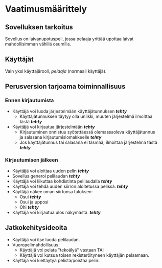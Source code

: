 # Vaatimusmäärittely

## Sovelluksen tarkoitus

Sovellus on laivanupotuspeli, jossa pelaaja yrittää upottaa laivat mahdollisimman vähillä osumilla.

## Käyttäjät

Vain yksi käyttäjärooli, _pelaaja_ (normaali käyttäjä).

## Perusversion tarjoama toiminnallisuus

### Ennen kirjautumista

- Käyttäjä voi luoda järjestelmään käyttäjätunnuksen ***tehty***
  - Käyttäjätunnuksen täytyy olla uniikki, muuten järjestelmä ilmoittaa tästä ***tehty***
- Käyttäjä voi kirjautua järjestelmään ***tehty***
  - Kirjautuminen onnistuu syötettäessä olemassaoleva käyttäjätunnus ja salasana kirjautumislomakkeelle ***tehty***
  - Jos käyttäjätunnus tai salasana ei täsmää, ilmoittaa järjestelmä tästä ***tehty***

### Kirjautumisen jälkeen

- Käyttäjä voi aloittaa uuden pelin ***tehty***
- Sovellus generoi pelilaudan ***tehty***
- Käyttäjä voi liikuttaa kohdistinta pelilaudalla ***tehty***
- Käyttäjä voi tehdä uuden siirron aloitetussa pelissä. ***tehty***
- Käyttäjä näkee oman siirtonsa tuloksen:
  - Osui ***tehty***
  - Osui ja upposi
  - Ohi ***tehty***
- Käyttäjä voi kirjautua ulos näkymästä. ***tehty***

## Jatkokehitysideoita

- Käyttäjä voi itse luoda pelilaudan.
- Vuoropelimahdollisuus:
  - Käyttäjä voi pelata "tekoälyä" vastaan TAI
  - Käyttäjä voi kutsua toisen rekisteröityneen käyttäjän pelaamaan.
- Käyttäjä voi kieltäytyä pelistä/poistaa pelin.
